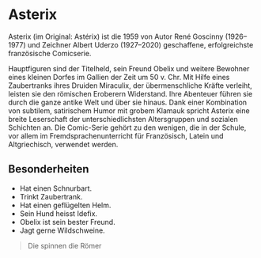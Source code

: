 # Asterix

Asterix (im Original: Astérix) ist die 1959 von Autor René Goscinny (1926–1977) und Zeichner Albert Uderzo (1927–2020) geschaffene, erfolgreichste französische Comicserie.

Hauptfiguren sind der Titelheld, sein Freund Obelix und weitere Bewohner eines kleinen Dorfes im Gallien der Zeit um 50 v. Chr. Mit Hilfe eines Zaubertranks ihres Druiden Miraculix, der übermenschliche Kräfte verleiht, leisten sie den römischen Eroberern Widerstand. Ihre Abenteuer führen sie durch die ganze antike Welt und über sie hinaus. Dank einer Kombination von subtilem, satirischem Humor mit grobem Klamauk spricht Asterix eine breite Leserschaft der unterschiedlichsten Altersgruppen und sozialen Schichten an. Die Comic-Serie gehört zu den wenigen, die in der Schule, vor allem im Fremdsprachenunterricht für Französisch, Latein und Altgriechisch, verwendet werden.

## Besonderheiten

* Hat einen Schnurbart.
* Trinkt Zaubertrank.
* Hat einen geflügelten Helm.
* Sein Hund heisst Idefix.
* Obelix ist sein bester Freund.
* Jagt gerne Wildschweine.

> Die spinnen die Römer
